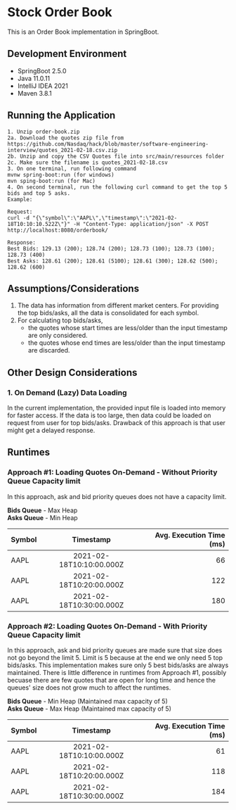 # Stock Order Book

This is an Order Book implementation in SpringBoot.

## Development Environment

- SpringBoot 2.5.0
- Java 11.0.11
- IntelliJ IDEA 2021
- Maven 3.8.1

## Running the Application

```
1. Unzip order-book.zip
2a. Download the quotes zip file from https://github.com/Nasdaq/hack/blob/master/software-engineering-interview/quotes_2021-02-18.csv.zip
2b. Unzip and copy the CSV Quotes file into src/main/resources folder
2c. Make sure the filename is quotes_2021-02-18.csv
3. On one terminal, run following command
mvnw spring-boot:run (for windows)
mvn sping-boot:run (for Mac) 
4. On second terminal, run the following curl command to get the top 5 bids and top 5 asks.
Example:

Request:
curl -d "{\"symbol\":\"AAPL\",\"timestamp\":\"2021-02-18T10:10:10.522Z\"}" -H "Content-Type: application/json" -X POST http://localhost:8080/orderbook/

Response:
Best Bids: 129.13 (200); 128.74 (200); 128.73 (100); 128.73 (100); 128.73 (400)
Best Asks: 128.61 (200); 128.61 (5100); 128.61 (300); 128.62 (500); 128.62 (600)
```

## Assumptions/Considerations

1. The data has information from different market centers. For providing the top bids/asks, all the data is consolidated
   for each symbol.
2. For calculating top bids/asks,
    - the quotes whose start times are less/older than the input timestamp are only considered.
    - the quotes whose end times are less/older than the input timestamp are discarded.

## Other Design Considerations

### 1. On Demand (Lazy) Data Loading

In the current implementation, the provided input file is loaded into memory for faster access. If the data is too
large, then data could be loaded on request from user for top bids/asks. Drawback of this approach is that user might
get a delayed response.

## Runtimes

### Approach #1: Loading Quotes On-Demand - Without Priority Queue Capacity limit
In this approach, ask and bid priority queues does not have a capacity limit.

**Bids Queue** - Max Heap   
**Asks Queue** - Min Heap

| Symbol    | Timestamp                  | Avg. Execution Time (ms)  |
| --------- |:--------------------------:| -------------------------:|
| AAPL      | 2021-02-18T10:10:00.000Z   | 66                        |
| AAPL      | 2021-02-18T10:20:00.000Z   | 122                       |
| AAPL      | 2021-02-18T10:30:00.000Z   | 180                       |

### Approach #2: Loading Quotes On-Demand - With Priority Queue Capacity limit
In this approach, ask and bid priority queues are made sure that size does not
go beyond the limit 5. Limit is 5 because at the end we only need 5 top bids/asks.
This implementation makes sure only 5 best bids/asks are always maintained.
There is little difference in runtimes from Approach #1, possibly becuase there are
few quotes that are open for long time and hence the queues' size does not grow
much to affect the runtimes.

**Bids Queue** - Min Heap (Maintained max capacity of 5)  
**Asks Queue** - Max Heap (Maintained max capacity of 5)

| Symbol    | Timestamp                  | Avg. Execution Time (ms)  |
| --------- |:--------------------------:| -------------------------:|
| AAPL      | 2021-02-18T10:10:00.000Z   | 61                        |
| AAPL      | 2021-02-18T10:20:00.000Z   | 118                       |
| AAPL      | 2021-02-18T10:30:00.000Z   | 184                       |

